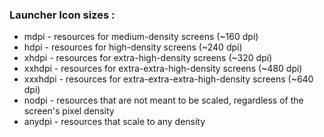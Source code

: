 ### Launcher Icon sizes :

- mdpi - resources for medium-density screens (~160 dpi)
- hdpi - resources for high-density screens (~240 dpi)
- xhdpi - resources for extra-high-density screens (~320 dpi)
- xxhdpi - resources for extra-extra-high-density screens (~480 dpi)
- xxxhdpi - resources for extra-extra-extra-high-density screens (~640 dpi)
- nodpi - resources that are not meant to be scaled, regardless of the screen's pixel density
- anydpi - resources that scale to any density
